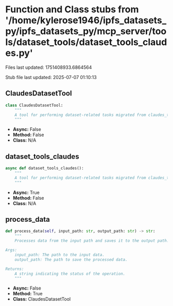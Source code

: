 # Function and Class stubs from '/home/kylerose1946/ipfs_datasets_py/ipfs_datasets_py/mcp_server/tools/dataset_tools/dataset_tools_claudes.py'

Files last updated: 1751408933.6864564

Stub file last updated: 2025-07-07 01:10:13

## ClaudesDatasetTool

```python
class ClaudesDatasetTool:
    """
    A tool for performing dataset-related tasks migrated from claudes_toolbox-1.
    """
```
* **Async:** False
* **Method:** False
* **Class:** N/A

## dataset_tools_claudes

```python
async def dataset_tools_claudes():
    """
    A tool for performing dataset-related tasks migrated from claudes_toolbox-1.
    """
```
* **Async:** True
* **Method:** False
* **Class:** N/A

## process_data

```python
def process_data(self, input_path: str, output_path: str) -> str:
    """
    Processes data from the input path and saves it to the output path.

Args:
    input_path: The path to the input data.
    output_path: The path to save the processed data.

Returns:
    A string indicating the status of the operation.
    """
```
* **Async:** False
* **Method:** True
* **Class:** ClaudesDatasetTool
